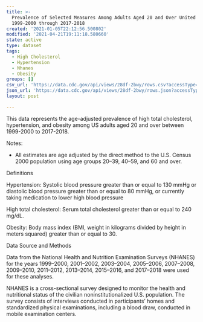 ```yaml
---
title: >-
  Prevalence of Selected Measures Among Adults Aged 20 and Over United States,
  1999-2000 through 2017-2018
created: '2021-01-05T22:12:56.500802'
modified: '2021-04-21T19:11:18.580660'
state: active
type: dataset
tags:
  - High Cholesterol
  - Hypertension
  - Nhanes
  - Obesity
groups: []
csv_url: 'https://data.cdc.gov/api/views/28df-2bwy/rows.csv?accessType=DOWNLOAD'
json_url: 'https://data.cdc.gov/api/views/28df-2bwy/rows.json?accessType=DOWNLOAD'
layout: post

---
```

This data represents the age-adjusted prevalence of high total cholesterol, hypertension, and obesity among US adults aged 20 and over between 1999-2000 to 2017-2018.


Notes:

* All estimates are age adjusted by the direct method to the U.S. Census 2000 population using age groups 20–39, 40–59, and 60 and over.


Definitions

Hypertension: Systolic blood pressure greater than or equal to 130 mmHg or diastolic blood pressure greater than or equal to 80 mmHg, or currently taking medication to lower high blood pressure

High total cholesterol: Serum total cholesterol greater than or equal to 240 mg/dL.

Obesity: Body mass index (BMI, weight in kilograms divided by height in meters squared) greater than or equal to 30.


Data Source and Methods

Data from the National Health and Nutrition Examination Surveys (NHANES) for the years 1999–2000, 2001–2002, 2003–2004, 2005–2006, 2007–2008, 2009–2010, 2011–2012, 2013–2014, 2015–2016, and 2017–2018 were used for these analyses.

NHANES is a cross-sectional survey designed to monitor the health and nutritional status of the civilian noninstitutionalized U.S. population. The survey consists of interviews conducted in participants’ homes and standardized physical examinations, including a blood draw, conducted in mobile examination centers.
